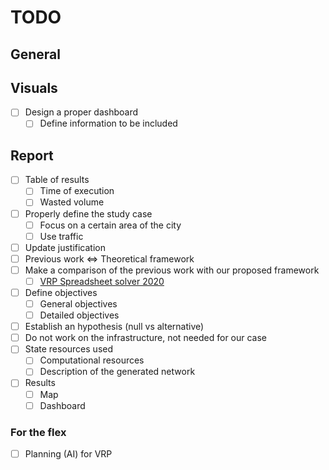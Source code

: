 # TODO

## General

## Visuals

- [ ] Design a proper dashboard
  - [ ] Define information to be included

## Report

- [ ] Table of results
  - [ ] Time of execution
  - [ ] Wasted volume
- [ ] Properly define the study case
  - [ ] Focus on a certain area of the city
  - [ ] Use traffic
- [ ] Update justification
- [ ] Previous work <=> Theoretical framework
- [ ] Make a comparison of the previous work with our proposed framework
  - [ ] [VRP Spreadsheet solver 2020](https://www.sciencedirect.com/science/article/pii/S0305054817300552)
- [ ] Define objectives
  - [ ] General objectives
  - [ ] Detailed objectives
- [ ] Establish an hypothesis (null vs alternative)
- [ ] Do not work on the infrastructure, not needed for our case
- [ ] State resources used
  - [ ] Computational resources
  - [ ] Description of the generated network
- [ ] Results
  - [ ] Map
  - [ ] Dashboard

### For the flex

- [ ] Planning (AI) for VRP
